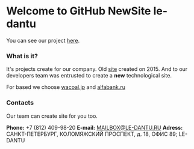 # Welcome to GitHub NewSite le-dantu

You can see our project [here](https://newsite.le-dantu.ru).

### What is it?

It's projects create for our company. Old [site](http://le-dantu.ru) created on 2015. And to our developers team was entrusted
to create a **new** technological site.

For based we choose [wacoal.jp](http://www.wacoal.jp/yourbeauty/) and [alfabank.ru](https://alfabank.ru)

### Contacts

Our team can create site for you too.

**Phone:** +7 (812) 409-98-20
**E-mail:** MAILBOX@LE-DANTU.RU
**Adress:** CАНКТ-ПЕТЕРБУРГ, КОЛОМЯЖСКИЙ ПРОСПЕКТ, д. 18, ОФИС 89; LE-DANTU

